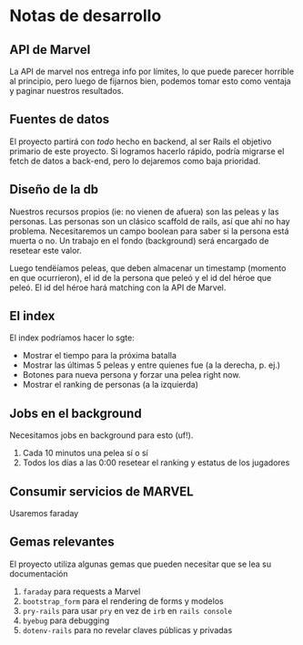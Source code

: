 # Notas de desarrollo

## API de Marvel

La API de marvel nos entrega info por límites, lo que puede parecer horrible al
principio, pero luego de fijarnos bien, podemos tomar esto como ventaja y
paginar nuestros resultados.

## Fuentes de datos

El proyecto partirá con *todo* hecho en backend, al ser Rails el objetivo
primario de este proyecto. Si logramos hacerlo rápido, podría migrarse el fetch
de datos a back-end, pero lo dejaremos como baja prioridad.

## Diseño de la db

Nuestros recursos propios (ie: no vienen de afuera) son las peleas y las
personas. Las personas son un clásico scaffold de rails, así que ahí no hay
problema. Necesitaremos un campo boolean para saber si la persona está muerta o
no. Un trabajo en el fondo (background) será encargado de resetear este valor.

Luego tendëíamos peleas, que deben almacenar un timestamp (momento en que
ocurrieron), el id de la persona que peleó y el id del héroe que peleó. El id
del héroe hará matching con la API de Marvel.

## El index

El index podríamos hacer lo sgte:

  - Mostrar el tiempo para la próxima batalla
  - Mostrar las últimas 5 peleas y entre quienes fue (a la derecha, p. ej.)
  - Botones para nueva persona y forzar una pelea right now.
  - Mostrar el ranking de personas (a la izquierda)

## Jobs en el background

Necesitamos jobs en background para esto (uf!).

  1. Cada 10 minutos una pelea sí o sí
  2. Todos los días a las 0:00 resetear el ranking y estatus de los jugadores


## Consumir servicios de MARVEL

Usaremos faraday

## Gemas relevantes

El proyecto utiliza algunas gemas que pueden necesitar que se lea su
documentación

1. `faraday` para requests a Marvel
2. `bootstrap_form` para el rendering de forms y modelos
3. `pry-rails` para usar `pry` en vez de `irb` en `rails console`
4. `byebug` para debugging
5. `dotenv-rails` para no revelar claves públicas y privadas
